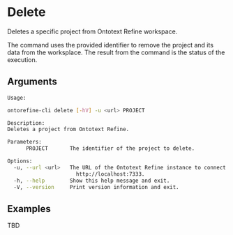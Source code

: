 # Delete

Deletes a specific project from Ontotext Refine workspace.

The command uses the provided identifier to remove the project and its data from the worksplace.
The result from the command is the status of the execution.

## Arguments

```bash
Usage:

ontorefine-cli delete [-hV] -u <url> PROJECT

Description:
Deletes a project from Ontotext Refine.

Parameters:
      PROJECT       The identifier of the project to delete.

Options:
  -u, --url <url>   The URL of the Ontotext Refine instance to connect to, e.g.
                      http://localhost:7333.
  -h, --help        Show this help message and exit.
  -V, --version     Print version information and exit.
```

## Examples

TBD
